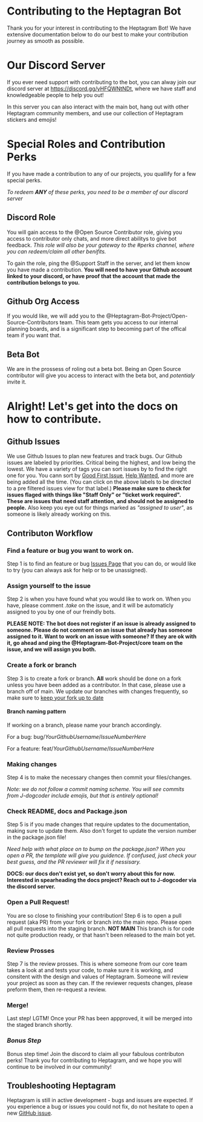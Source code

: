 # Contributing to the Heptagran Bot

Thank you for your interest in contributing to the Heptagram Bot!  We have extensive documentation below to do our best to make your contribution journey as smooth as possible.

# Our Discord Server
 If you ever need support with contributing to the bot, you can alway join our discord server at <https://discord.gg/yHFQWNtNDt>, where we have staff and knowledgeable people to help you out! 

 In this server you can also interact with the main bot, hang out with other Heptagram community members, and use our collection of Heptagram stickers and emojis!

 # Special Roles and Contribution Perks
If you have made a contribution to any of our projects, you quallify for a few special perks.

*To redeem **ANY** of these perks, you need to be a member of our discord server*

## Discord Role
You will gain access to the @Open Source Contributor role, giving you access to contributor only chats, and more direct abilitys to give bot feedback. *This role will also be your gateway to the #perks channel, where you can redeem/claim all other benifits.*

To gain the role, ping the @Support Staff in the server, and let them know you have made a contribution. **You will need to have your Github account linked to your discord, or have proof that the account that made the contribution belongs to you.**

## Github Org Access
If you would like, we will add you to the @Heptagram-Bot-Project/Open-Source-Contributors team. This team gets you access to our internal planning boards, and is a significant step to becoming part of the offical team if you want that.

## Beta Bot
We are in the prossess of roling out a beta bot. Being an Open Source contributor will give you access to interact with the beta bot, and *potentialy* invite it.

# Alright! Let's get into the docs on how to contribute.

## Github Issues
We use Github Issues to plan new features and track bugs. Our Github issues are labeled by priorities. Critical being the highest, and low being the lowest. We have a variety of tags you can sort issues by to find the right one for you. You cann sort by [Good First Issue](https://github.com/Heptagram-Bot-Project/bot/issues?q=is%3Aopen+is%3Aissue+label%3A%22good+first+issue%22), [Help Wanted](https://github.com/Heptagram-Bot-Project/bot/issues?q=is%3Aopen+is%3Aissue+label%3A%22%F0%9F%91%90+help+wanted+%F0%9F%91%90%22), and more are being added all the time. (You can click on the above labels to be directed to a pre filtered issues view for that label.) **Please make sure to check for issues flaged with things like "Staff Only" or "ticket work required". These are issues that need staff attention, and should not be assigned to people.** Also keep you eye out for things marked as *"assigned to user"*, as someone is likely already working on this.


 ## Contributon Workflow

### Find a feature or bug you want to work on.
Step 1 is to find an feature or bug [Issues Page](https://github.com/Heptagram-Bot-Project/bot/issues) that you can do, or would like to try (you can always ask for help or to be unassigned). 

### Assign yourself to the issue
Step 2 is when you have found what you would like to work on. When you have, please comment *.take* on the issue, and it will be automaticly assigned to you by one of our freindly bots.

**PLEASE NOTE: The bot does not register if an issue is already assigned to someone. Please do not comment on an issue that already has someone assigned to it. Want to work on an issue with someone? If they are ok with it, go ahead and ping the @Heptagram-Bot-Project/core team on the issue, and we will assign you both.**

### Create a fork or branch
Step 3 is to create a fork or branch. **All** work should be done on a fork unless you have been added as a contributor. In that case, please use a branch off of main. We update our branches with changes frequently, so make sure to [keep your fork up to date](https://dev.to/giannellitech/keeping-your-fork-up-to-date-klh)

#### Branch naming pattern
If working on a branch, please name your branch accordingly. 

For a bug:
bug/*YourGithubUsername*/*IssueNumberHere*

For a feature:
feat/*YourGithubUsername*/*IssueNumberHere*

### Making changes
Step 4 is to make the necessary changes then commit your files/changes. 

*Note: we do not follow a commit naming scheme. You will see commits from J-dogcoder include emojis, but that is entirely optional!*

### Check README, docs and Package.json
Step 5 is if you made changes that require updates to the documentation, making sure to update them. Also don't forget to update the version number in the package.json file!

*Need help with what place on to bump on the package.json? When you open a PR, the template will give you guidence. If confused, just check your best guess, and the PR reviewer will fix it if nessisary.*

**DOCS: our docs don't exist yet, so don't worry about this for now. Interested in spearheading the docs project? Reach out to J-dogcoder via the discord server.**


### Open a Pull Request!
You are so close to finishing your contribution! Step 6 is to open a pull request (aka PR) from your fork or branch into the main repo. Please open all pull requests into the staging branch. **NOT MAIN** This branch is for code not quite production ready, or that hasn't been released to the main bot yet.

### Review Prosses
Step 7 is the review prosses. This is where someone from our core team takes a look at and tests your code, to make sure it is working, and consitent with the design and values of Heptagram. Someone will review your project as soon as they can. If the reviewer requests changes, please preform them, then re-request a review.

### Merge!
Last step! LGTM! Once your PR has been appproved, it will be merged into the staged branch shortly.

### *Bonus Step*
Bonus step time! Join the discord to claim all your fabulous contributon perks! Thank you for contributing to Heptagram, and we hope you will continue to be involved in our community!

## Troubleshooting Heptagram

Heptagram is still in active development - bugs and issues are expected. If you experience a bug or issues you could not fix, do not hesitate to open a new [GitHub issue](https://github.com/Heptagram-Bot-Project/bot/issues/new).
